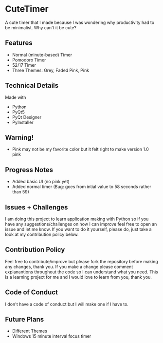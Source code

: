 # CuteTimer
A cute timer that I made because I was wondering why productivity had to be minimalist. Why can't it be cute?

## Features
- Normal (minute-based) Timer
- Pomodoro Timer
- 52/17 Timer
- Three Themes: Grey, Faded Pink, Pink

## Technical Details
Made with
- Python
- PyQt5
- PyQt Designer
- PyInstaller

## Warning!
- Pink may not be my favorite color but it felt right to make version 1.0 pink

## Progress Notes
- Added basic UI (no pink yet)
- Added normal timer (Bug: goes from intial value to 58 seconds rather than 59)

## Issues + Challenges
I am doing this project to learn application making with Python so if you have any suggestions/challenges on how I can improve feel free to open an issue and let me know. 
If you want to do it yourself, please do, just take a look  at my contribution policy below.

## Contribution Policy
Feel free to contribute/improve but please fork the repository before making any changes, thank you. If you make a change please comment explanantions throughout the code so I can understand what you need. 
This is a learning project for me and I would love to learn from you, thank you. 

## Code of Conduct
I don't have a code of conduct but I will make one if I have to. 

## Future Plans
- Different Themes
- Windows 15 minute interval focus timer

